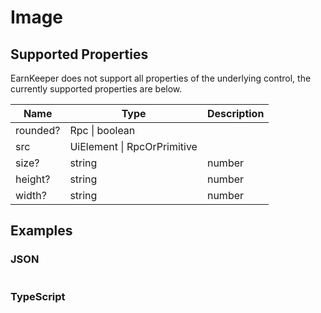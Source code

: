 # Image

## Supported Properties

EarnKeeper does not support all properties of the underlying control, the currently supported properties are below.

| Name     | Type                        | Description |
| -------- | --------------------------- | ----------- |
| rounded? | Rpc \| boolean              |             |
| src      | UiElement \| RpcOrPrimitive |             |
| size?    | string | number | Rpc       |             |
| height?  | string | number | Rpc       |             |
| width?   | string | number | Rpc       |             |

## Examples

### JSON

```json
```

### TypeScript

```javascript
```
